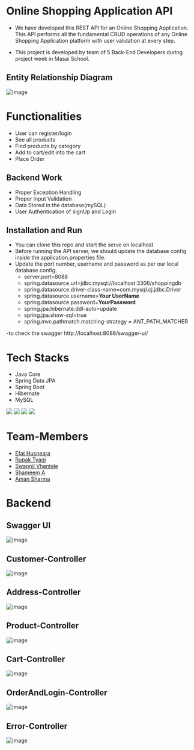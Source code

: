 # Online Shopping Application API 

 - We have developed this REST API for an Online Shopping Application. This API performs all the fundamental CRUD operations of any Online Shopping  Application platform with user validation at every step.
 
- This project is developed by team of 5 Back-End Developers during project week in Masai School.


## Entity Relationship Diagram
![image](https://github.com/efat56/striped-pear-8171/blob/main/Images/ERDiagram.jpg)



# Functionalities
-   User can register/login
-   See all products
-   Find products by category
-   Add to cart/edit into the cart
-   Place Order


## Backend Work
-  Proper Exception Handling
-  Proper Input Validation
-  Data Stored in the database(mySQL)
-  User Authentication of signUp and Login

## Installation and Run
-  You can clone this repo and start the serve on localhost
-   Before running the API server, we should update the database config inside the application.properties file.
-   Update the port number, username and password as per our local database config.
    -   server.port=8088
    -   spring.datasource.url=jdbc:mysql://localhost:3306/shoppingdb
    -   spring.datasource.driver-class-name=com.mysql.cj.jdbc.Driver
    -   spring.datasource.username=**Your UserName**
    -   spring.datasource.password=**YourPassword**
    -   spring.jpa.hibernate.ddl-auto=update
    -   spring.jpa.show-sql=true
    -   spring.mvc.pathmatch.matching-strategy = ANT_PATH_MATCHER
    
-to check the swagger http://localhost:8088/swagger-ui/

# Tech Stacks
-   Java Core
-   Spring Data JPA
-   Spring Boot
-   Hibernate
-   MySQL
<p>
   <img src="https://img.icons8.com/color/64/000000/java.png"/>
   <img src="https://img.icons8.com/color/48/null/spring-logo.png"/>
   <img src="https://github.com/efat56/striped-pear-8171/blob/main/Images/hibernate_logo_icon_171004.png" />
   <img src="https://img.icons8.com/ios/50/null/mysql-logo.png"/>
</p>



# Team-Members

- [Efat Husneara](https://github.com/efat56)
- [Rupak Tyagi](https://github.com/Rupaktyagi)
- [Swapnil Vhantale](https://github.com/spvhantale)
- [Shameem A](https://github.com/shameemlatheef)
- [Aman Sharma](https://github.com/thesharmaa)

# Backend

## Swagger UI
![image](https://github.com/efat56/striped-pear-8171/blob/main/Images/AllController.png)

## Customer-Controller
![image](https://github.com/efat56/striped-pear-8171/blob/main/Images/CustomerController.png)

## Address-Controller
![image](https://github.com/efat56/striped-pear-8171/blob/main/Images/AddressController.png)

## Product-Controller
![image](https://github.com/efat56/striped-pear-8171/blob/main/Images/ProductController.png)

## Cart-Controller
![image](https://github.com/efat56/striped-pear-8171/blob/main/Images/CartController.png)

## OrderAndLogin-Controller
![image](https://github.com/efat56/striped-pear-8171/blob/main/Images/LoginAndOrderController.png)

## Error-Controller
![image](https://github.com/efat56/striped-pear-8171/blob/main/Images/ErrorController.png)


<p align="center"> <img src="https://64.media.tumblr.com/d0635fa4e4bf417b33f24bd481c21f88/tumblr_ppcabrYCWy1ue08b9o1_540.gif" alt="" /> </p>





